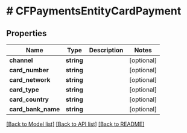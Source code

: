 # # CFPaymentsEntityCardPayment

## Properties

Name | Type | Description | Notes
------------ | ------------- | ------------- | -------------
**channel** | **string** |  | [optional]
**card_number** | **string** |  | [optional]
**card_network** | **string** |  | [optional]
**card_type** | **string** |  | [optional]
**card_country** | **string** |  | [optional]
**card_bank_name** | **string** |  | [optional]

[[Back to Model list]](../../README.md#models) [[Back to API list]](../../README.md#endpoints) [[Back to README]](../../README.md)
